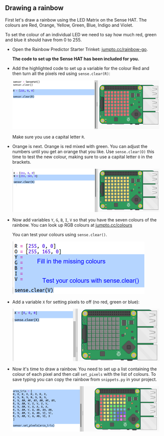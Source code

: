 ## Drawing a rainbow

First let's draw a rainbow using the LED Matrix on the Sense HAT. The colours are Red, Orange, Yellow, Green, Blue, Indigo and Violet.

To set the colour of an individual LED we need to say how much red, green and blue it should have from 0 to 255.

+ Open the Rainbow Predictor Starter Trinket: <a href="http://jumpto.cc/rainbow-go" target="_blank">jumpto.cc/rainbow-go</a>.
    
    **The code to set up the Sense HAT has been included for you.**

+ Add the highlighted code to set up a variable for the colour Red and then turn all the pixels red using `sense.clear(R)`:
    
    ![captura de pantalla](images/rainbow-red.png)
    
    Make sure you use a capital letter `R`.

+ Orange is next. Orange is red mixed with green. You can adjust the numbers until you get an orange that you like. Use `sense.clear(O)` this time to test the new colour, making sure to use a capital letter `O` in the brackets.
    
    ![screenshot](images/rainbow-orange.png)

+ Now add variables `Y`, `G`, `B`, `I`, `V` so that you have the seven colours of the rainbow. You can look up RGB colours at <a href="http://jumpto.cc/colours" target="_blank">jumpto.cc/colours</a>
    
    You can test your colours using `sense.clear()`.
    
    ![captura de pantalla](images/rainbow-colours.png)

+ Add a variable `X` for setting pixels to off (no red, green or blue):
    
    ![screenshot](images/rainbow-off.png)

+ Now it's time to draw a rainbow. You need to set up a list containing the colour of each pixel and then call `set_pixels` with the list of colours. To save typing you can copy the rainbow from `snippets.py` in your project.
    
    ![captura de pantalla](images/rainbow-rainbow.png)